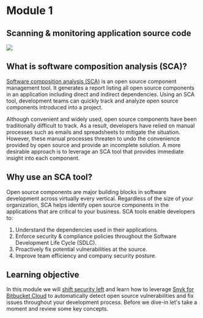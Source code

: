 # Module 1

## Scanning & monitoring application source code

![](https://partner-workshop-assets.s3.us-east-2.amazonaws.com/snyk-bitbucket-flow-module-01.png)

## What is software composition analysis (SCA)?

[Software composition analysis (SCA)](https://snyk.io/series/open-source-security/software-composition-analysis-sca/) is an open source component management tool. It generates a report listing all open source components in an application including direct and indirect dependencies. Using an SCA tool, development teams can quickly track and analyze open source components introduced into a project.

Although convenient and widely used, open source components have been traditionally difficult to track. As a result, developers have relied on manual processes such as emails and spreadsheets to mitigate the situation. However, these manual processes threaten to undo the convenience provided by open source and provide an incomplete solution. A more desirable approach is to leverage an SCA tool that provides immediate insight into each component.

## Why use an SCA tool?

Open source components are major building blocks in software development across virtually every vertical. Regardless of the size of your organization, SCA helps identify open source components in the applications that are critical to your business. SCA tools enable developers to:

1. Understand the dependencies used in their applications.
2. Enforce security & compliance policies throughout the Software Development Life Cycle (SDLC).
3. Proactively fix potential vulnerabilities at the source.
4. Improve team efficiency and company security posture.

## Learning objective

In this module we will [shift security left](https://snyk.io/blog/shifting-security-left-means-culture-not-just-tools/) and learn how to leverage [Snyk for Bitbucket Cloud](https://marketplace.atlassian.com/apps/1221482/snyk-for-bitbucket-cloud?hosting=cloud\&tab=overview) to automatically detect open source vulnerabilities and fix issues throughout your development process. Before we dive-in let's take a moment and review some key concepts.
